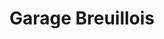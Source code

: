 ---
title: "Garage Breuillois"
url: /brou-sur-chantereine/garage-breuillois/
shop: réparation de voitures
---